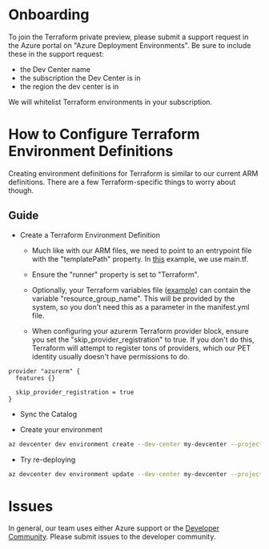 # Onboarding

To join the Terraform private preview, please submit a support request in the Azure portal on "Azure Deployment Environments". Be sure to include these in the support request:
 - the Dev Center name
 - the subscription the Dev Center is in
 - the region the dev center is in

We will whitelist Terraform environments in your subscription.

# How to Configure Terraform Environment Definitions

Creating environment definitions for Terraform is similar to our current ARM definitions. There are a few Terraform-specific things to worry about though.

## Guide

* Create a Terraform Environment Definition
  * Much like with our ARM files, we need to point to an entrypoint file with the "templatePath" property. In [this](https://github.com/j-rewerts/Project-Fidalgo-PrivatePreview/tree/main/TerraformCatalog/VNET) example, we use main.tf.

  * Ensure the "runner" property is set to "Terraform".
  
  * Optionally, your Terraform variables file ([example](https://github.com/j-rewerts/Project-Fidalgo-PrivatePreview/blob/main/TerraformCatalog/VNET/variables.tf)) can contain the variable "resource_group_name". This will be provided by the system, so you don't need this as a parameter in the manifest.yml file.
  
  * When configuring your azurerm Terraform provider block, ensure you set the "skip_provider_registration" to true. If you don't do this, Terraform will attempt to register tons of providers, which our PET identity usually doesn't have permissions to do.

```
provider "azurerm" {
  features {}

  skip_provider_registration = true
}
```

* Sync the Catalog

* Create your environment

``` bash
az devcenter dev environment create --dev-center my-devcenter --project my-project --name environment-001 --environment-type Prod --environment-definition-name VNET --catalog-name terraform-catalog --parameters "{ 'restrictedNetwork': 'true' }" --user-id me
```

* Try re-deploying

``` bash
az devcenter dev environment update --dev-center my-devcenter --project my-project --name environment-001 --parameters "{ 'restrictedNetwork': 'false' }" --user-id me
```
# Issues

In general, our team uses either Azure support or the [Developer Community]([url](https://developercommunity.visualstudio.com/deploymentenvironments)https://developercommunity.visualstudio.com/deploymentenvironments). Please submit issues to the developer community.
